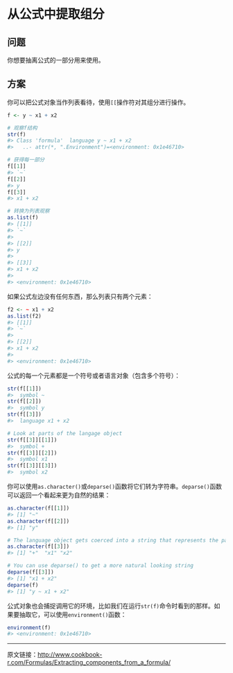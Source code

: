 # 从公式中提取组分

## 问题

你想要抽离公式的一部分用来使用。

## 方案

你可以把公式对象当作列表看待，使用`[[`操作符对其组分进行操作。

```R
f <- y ~ x1 + x2

# 观察f结构
str(f)
#> Class 'formula'  language y ~ x1 + x2
#>   ..- attr(*, ".Environment")=<environment: 0x1e46710>

# 获得每一部分
f[[1]]
#> `~`
f[[2]]
#> y
f[[3]]
#> x1 + x2

# 转换为列表观察
as.list(f)
#> [[1]]
#> `~`
#> 
#> [[2]]
#> y
#> 
#> [[3]]
#> x1 + x2
#> 
#> <environment: 0x1e46710>
```

如果公式左边没有任何东西，那么列表只有两个元素：

```R
f2 <- ~ x1 + x2
as.list(f2)
#> [[1]]
#> `~`
#> 
#> [[2]]
#> x1 + x2
#> 
#> <environment: 0x1e46710>

```

公式的每一个元素都是一个符号或者语言对象（包含多个符号）：

```R
str(f[[1]])
#>  symbol ~
str(f[[2]])
#>  symbol y
str(f[[3]])
#>  language x1 + x2

# Look at parts of the langage object
str(f[[3]][[1]])
#>  symbol +
str(f[[3]][[2]])
#>  symbol x1
str(f[[3]][[3]])
#>  symbol x2

```

你可以使用`as.character()`或`deparse()`函数将它们转为字符串。`deparse()`函数可以返回一个看起来更为自然的结果：

```R
as.character(f[[1]])
#> [1] "~"
as.character(f[[2]])
#> [1] "y"

# The language object gets coerced into a string that represents the parse tree:
as.character(f[[3]])
#> [1] "+"  "x1" "x2"

# You can use deparse() to get a more natural looking string
deparse(f[[3]])
#> [1] "x1 + x2"
deparse(f)
#> [1] "y ~ x1 + x2"

```

公式对象也会捕捉调用它的环境，比如我们在运行`str(f)`命令时看到的那样。如果要抽取它，可以使用`environment()`函数：

```R
environment(f)
#> <environment: 0x1e46710>
```

------

原文链接：<http://www.cookbook-r.com/Formulas/Extracting_components_from_a_formula/>